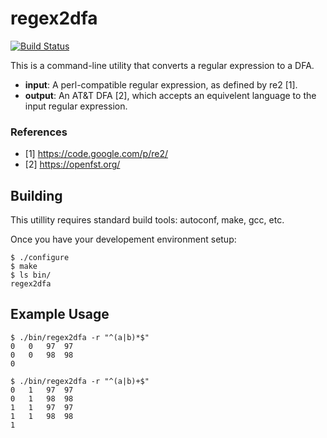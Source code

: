 regex2dfa
=========

[![Build Status](https://travis-ci.org/kpdyer/regex2dfa.svg?branch=master)](https://travis-ci.org/kpdyer/regex2dfa)

This is a command-line utility that converts a regular expression to a DFA.

* **input**: A perl-compatible regular expression, as defined by re2 [1].
* **output**: An AT&T DFA [2], which accepts an equivelent language to the input regular expression.

### References

* [1] https://code.google.com/p/re2/
* [2] https://openfst.org/

Building
--------

This utillity requires standard build tools: autoconf, make, gcc, etc.

Once you have your developement environment setup:

```
$ ./configure
$ make
$ ls bin/
regex2dfa
```

Example Usage
-------------

```
$ ./bin/regex2dfa -r "^(a|b)*$"
0	0	97	97
0	0	98	98
0
```

```
$ ./bin/regex2dfa -r "^(a|b)+$"
0	1	97	97
0	1	98	98
1	1	97	97
1	1	98	98
1
```

